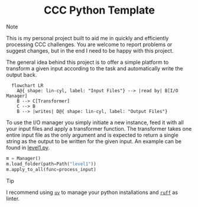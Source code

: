 <h1 align=center>
    CCC Python Template
</h1>

> [!NOTE]  
> This is my personal project built to aid me in quickly and efficiently processing CCC challenges. You are welcome to report problems or suggest changes, but in the end I need to be happy with this project.

The general idea behind this project is to offer a simple platform to transform a given input according to the task and automatically write the output back.

```mermaid
  flowchart LR
    A@{ shape: lin-cyl, label: "Input Files"} --> |read by| B[I/O Manager]
    B --> C[Transformer]
    C --> B
    B --> |writes| D@{ shape: lin-cyl, label: "Output Files"}
```

To use the I/O manager you simply initiate a new instance, feed it with all your input files and apply a transformer function. The transformer takes one entire input file as the only argument and is expected to return a single string as the output to be written for the given input. An example can be found in [level1.py](level1.py).

```py
m = Manager()
m.load_folder(path=Path("level1"))
m.apply_to_all(func=process_input)
```

> [!TIP]  
> I recommend using [`uv`](https://github.com/astral-sh/uv) to manage your python installations and [`ruff`](https://github.com/astral-sh/ruff) as linter.